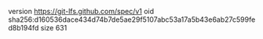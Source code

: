 version https://git-lfs.github.com/spec/v1
oid sha256:d160536dace434d74b7de5ae29f5107abc53a17a5b43e6ab27c599fed8b194fd
size 631
